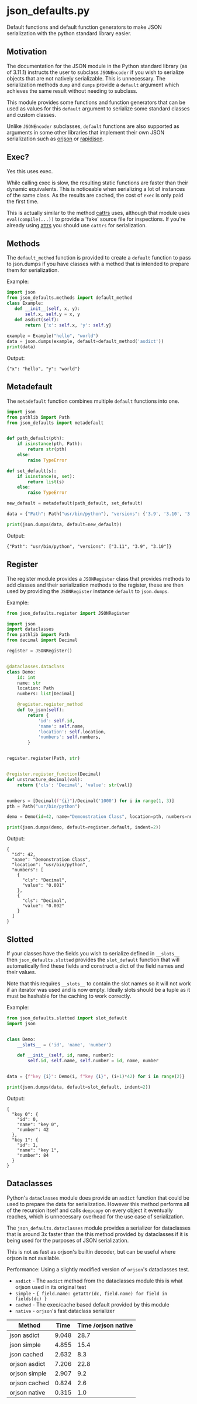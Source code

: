 # json_defaults.py #

Default functions and default function generators to make JSON serialization
with the python standard library easier.

## Motivation ##

The documentation for the JSON module in the Python standard library (as of 3.11.1)
instructs the user to subclass `JSONEncoder` if you wish to serialize objects
that are not natively serializable. This is unnecessary. The serialization methods 
`dump` and `dumps` provide a `default` argument which achieves the same result 
without needing to subclass.

This module provides some functions and function generators that can be used as
values for this `default` argument to serialize some standard classes and custom
classes.

Unlike `JSONEncoder` subclasses, `default` functions are also supported as arguments
in some other libraries that implement their own JSON serialization such as
[orjson](https://github.com/ijl/orjson) or
[rapidjson](https://github.com/python-rapidjson/python-rapidjson).

## Exec? ##

Yes this uses exec. 

While calling exec is slow, the resulting static functions are faster than their
dynamic equivalents. This is noticeable when serializing a lot of instances of 
the same class. As the results are cached, the cost of `exec` is only paid the 
first time.

This is actually similar to the method 
[cattrs](https://github.com/python-attrs/cattrs)
uses, although that module uses `eval(compile(...))` to provide a 'fake' source 
file for inspections. If you're already using 
[attrs](https://github.com/python-attrs/attrs)
you should use `cattrs` for serialization.

## Methods ##

The `default_method` function is provided to create a `default` function to pass
to json.dumps if you have classes with a method that is intended to prepare
them for serialization.

Example:

```python
import json
from json_defaults.methods import default_method
class Example:
   def __init__(self, x, y):
       self.x, self.y = x, y
   def asdict(self):
       return {'x': self.x, 'y': self.y}
       
example = Example("hello", "world")
data = json.dumps(example, default=default_method('asdict'))
print(data)
```

Output:
```
{"x": "hello", "y": "world"}
```

## Metadefault ##

The `metadefault` function combines multiple `default` functions into one.

```python
import json
from pathlib import Path
from json_defaults import metadefault


def path_default(pth):
    if isinstance(pth, Path):
        return str(pth)
    else:
        raise TypeError

def set_default(s):
    if isinstance(s, set):
        return list(s)
    else:
        raise TypeError

new_default = metadefault(path_default, set_default)

data = {"Path": Path("usr/bin/python"), "versions": {'3.9', '3.10', '3.11'}}

print(json.dumps(data, default=new_default))
```

Output:
```
{"Path": "usr/bin/python", "versions": ["3.11", "3.9", "3.10"]}
```

## Register ##

The register module provides a `JSONRegister` class that provides methods
to add classes and their serialization methods to the register, these are 
then used by providing the `JSONRegister` instance `default` to `json.dumps`.

Example:
```python
from json_defaults.register import JSONRegister

import json
import dataclasses
from pathlib import Path
from decimal import Decimal

register = JSONRegister()


@dataclasses.dataclass
class Demo:
    id: int
    name: str
    location: Path
    numbers: list[Decimal]

    @register.register_method
    def to_json(self):
        return {
            'id': self.id,
            'name': self.name,
            'location': self.location,
            'numbers': self.numbers,
        }


register.register(Path, str)


@register.register_function(Decimal)
def unstructure_decimal(val):
    return {'cls': 'Decimal', 'value': str(val)}


numbers = [Decimal(f"{i}")/Decimal('1000') for i in range(1, 3)]
pth = Path("usr/bin/python")

demo = Demo(id=42, name="Demonstration Class", location=pth, numbers=numbers)

print(json.dumps(demo, default=register.default, indent=2))
```

Output:
```
{
  "id": 42,
  "name": "Demonstration Class",
  "location": "usr/bin/python",
  "numbers": [
    {
      "cls": "Decimal",
      "value": "0.001"
    },
    {
      "cls": "Decimal",
      "value": "0.002"
    }
  ]
}
```

## Slotted ##

If your classes have the fields you wish to serialize defined in `__slots__` then
`json_defaults.slotted` provides the `slot_default` function that will 
automatically find these fields and construct a dict of the field names
and their values.

Note that this requires `__slots__` to contain the slot names so it will not
work if an iterator was used and is now empty. Ideally slots should be a 
tuple as it must be hashable for the caching to work correctly.

Example:
```python
from json_defaults.slotted import slot_default
import json


class Demo:
    __slots__ = ('id', 'name', 'number')

    def __init__(self, id, name, number):
        self.id, self.name, self.number = id, name, number


data = {f"key {i}": Demo(i, f"key {i}", (i+1)*42) for i in range(2)}

print(json.dumps(data, default=slot_default, indent=2))
```

Output:
```
{
  "key 0": {
    "id": 0,
    "name": "key 0",
    "number": 42
  },
  "key 1": {
    "id": 1,
    "name": "key 1",
    "number": 84
  }
}
```

## Dataclasses ##

Python's `dataclasses` module does provide an `asdict` function that could
be used to prepare the data for serialization. However this method 
performs all of the recursion itself and calls `deepcopy` on every object
it eventually reaches, which is unnecessary overhead for the use case of 
serialization.

The `json_defaults.dataclasses` module provides a serializer for dataclasses
that is around 3x faster than the this method provided by dataclasses if it is 
being used for the purposes of JSON serialization.

This is not as fast as orjson's builtin decoder, but can be useful where orjson
is not available.

Performance:
Using a slightly modified version of `orjson`'s dataclasses test.

* `asdict` - The `asdict` method from the dataclasses module
             this is what orjson used in its original test
* `simple` - `{ field.name: getattr(dc, field.name) for field in fields(dc) }`
* `cached` - The exec/cache based default provided by this module
* `native` - `orjson`'s fast dataclass serializer

| Method           | Time    | Time /orjson native |
| ---------------- | ------- | ------------------- |
| json asdict      |  9.048  |   28.7 |
| json simple      |  4.855  |   15.4 |
| json cached      |  2.632  |    8.3 |
| orjson asdict    |  7.206  |   22.8 |
| orjson simple    |  2.907  |    9.2 |
| orjson cached    |  0.824  |    2.6 |
| orjson native    |  0.315  |    1.0 |
